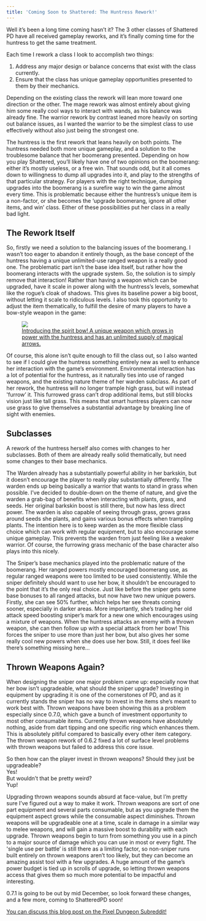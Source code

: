 ```yaml
---
title: 'Coming Soon to Shattered: The Huntress Rework!'
---
```

Well it’s been a long time coming hasn’t it? The 3 other classes of Shattered PD have all received gameplay reworks, and it’s finally coming time for the huntress to get the same treatment.

Each time I rework a class I look to accomplish two things:  
1. Address any major design or balance concerns that exist with the class currently.  
2. Ensure that the class has unique gameplay opportunities presented to them by their mechanics.

Depending on the existing class the rework will lean more toward one direction or the other. The mage rework was almost entirely about giving him some really cool ways to interact with wands, as his balance was already fine. The warrior rework by contrast leaned more heavily on sorting out balance issues, as I wanted the warrior to be the simplest class to use effectively without also just being the strongest one.

The huntress is the first rework that leans heavily on both points. The huntress needed both more unique gameplay, and a solution to the troublesome balance that her boomerang presented. Depending on how you play Shattered, you’ll likely have one of two opinions on the boomerang: either it’s mostly useless, or a free win. That sounds odd, but it all comes down to willingness to dump all upgrades into it, and play to the strengths of that particular strategy. For players with the right technique, dumping upgrades into the boomerang is a surefire way to win the game almost every time. This is problematic because either the huntress’s unique item is a non-factor, or she becomes the ‘upgrade boomerang, ignore all other items, and win’ class. Either of these possibilities put her class in a really bad light.

## The Rework Itself

So, firstly we need a solution to the balancing issues of the boomerang. I wasn’t too eager to abandon it entirely though, as the base concept of the huntress having a unique unlimited-use ranged weapon is a really good one. The problematic part isn’t the base idea itself, but rather how the boomerang interacts with the upgrade system. So, the solution is to simply remove that interaction! Rather than having a weapon which can be upgraded, have it scale in power along with the huntress’s levels, somewhat like the rogue’s cloak of shadows. This gives its baseline power a big boost, without letting it scale to ridiculous levels. I also took this opportunity to adjust the item thematically, to fulfill the desire of many players to have a bow-style weapon in the game:

<figure>
 <a href="/assets/images/{{page.date|date:'%Y/%Y-%m-%d'}}/bow.png" class="align-center text-center">
  <img src="/assets/images/{{page.date|date:'%Y/%Y-%m-%d'}}/bow.png"/>
  <figcaption>
   Introducing the spirit bow! A unique weapon which grows in power with the huntress and has an unlimited supply of magical arrows.
  </figcaption>
 </a>
</figure>

Of course, this alone isn’t quite enough to fill the class out, so I also wanted to see if I could give the huntress something entirely new as well to enhance her interaction with the game’s environment. Environmental interaction has a lot of potential for the huntress, as it naturally ties into use of ranged weapons, and the existing nature theme of her warden subclass. As part of her rework, the huntress will no longer trample high grass, but will instead 'furrow’ it. This furrowed grass can’t drop additional items, but still blocks vision just like tall grass. This means that smart huntress players can now use grass to give themselves a substantial advantage by breaking line of sight with enemies.

## Subclasses

A rework of the huntress herself also comes with changes to her subclasses. Both of them are already really solid thematically, but need some changes to their base mechanics.

The Warden already has a substantially powerful ability in her barkskin, but it doesn’t encourage the player to really play substantially differently. The warden ends up being basically a warrior that wants to stand in grass when possible. I’ve decided to double-down on the theme of nature, and give the warden a grab-bag of benefits when interacting with plants, grass, and seeds. Her original barkskin boost is still there, but now has less direct power. The warden is also capable of seeing through grass, grows grass around seeds she plants, and gains various bonus effects when trampling plants. The intention here is to keep warden as the more flexible class choice which can work with regular equipment, but to also encourage some unique gameplay. This prevents the warden from just feeling like a weaker warrior. Of course, the furrowing grass mechanic of the base character also plays into this nicely.

The Sniper’s base mechanics played into the problematic nature of the boomerang. Her ranged powers mostly encouraged boomerang use, as regular ranged weapons were too limited to be used consistently. While the sniper definitely should want to use her bow, it shouldn’t be encouraged to the point that it’s the only real choice. Just like before the sniper gets some base bonuses to all ranged attacks, but now have two new unique powers. Firstly, she can see 50% further, which helps her see threats coming sooner, especially in darker areas. More importantly, she’s trading her old attack speed boosting sniper’s mark for a new one which encourages using a mixture of weapons. When the huntress attacks an enemy with a thrown weapon, she can then follow up with a special attack from her bow! This forces the sniper to use more than just her bow, but also gives her some really cool new powers when she does use her bow. Still, it does feel like there’s something missing here…

## Thrown Weapons Again?

When designing the sniper one major problem came up: especially now that her bow isn’t upgradeable, what should the sniper upgrade? Investing in equipment by upgrading it is one of the cornerstones of PD, and as it currently stands the sniper has no way to invest in the items she’s meant to work best with. Thrown weapons have been showing this as a problem especially since 0.7.0, which gave a bunch of investment opportunity to most other consumable items. Currently thrown weapons have absolutely nothing, aside from dart tipping and one specific ring which enhances them. This is absolutely pitiful compared to basically every other item category. The thrown weapon rework of 0.6.2 fixed a lot of surface level problems with thrown weapons but failed to address this core issue.

So then how can the player invest in thrown weapons? Should they just be upgradeable?  
Yes!  
But wouldn’t that be pretty weird?  
Yup!

Upgrading thrown weapons sounds absurd at face-value, but I’m pretty sure I’ve figured out a way to make it work. Thrown weapons are sort of one part equipment and several parts consumable, but as you upgrade them the equipment aspect grows while the consumable aspect diminishes. Thrown weapons will be upgradeable one at a time, scale in damage in a similar way to melee weapons, and will gain a massive boost to durability with each upgrade. Thrown weapons begin to turn from something you use in a pinch to a major source of damage which you can use in most or every fight. The 'single use per battle’ is still there as a limiting factor, so non-sniper runs built entirely on thrown weapons aren’t too likely, but they can become an amazing assist tool with a few upgrades. A huge amount of the game’s power budget is tied up in scrolls of upgrade, so letting thrown weapons access that gives them so much more potential to be impactful and interesting.

0.7.1 is going to be out by mid December, so look forward these changes, and a few more, coming to ShatteredPD soon!

[You can discuss this blog post on the Pixel Dungeon Subreddit!](https://www.reddit.com/r/PixelDungeon/comments/a29yya/coming_soon_to_shattered_the_huntress_rework/)

